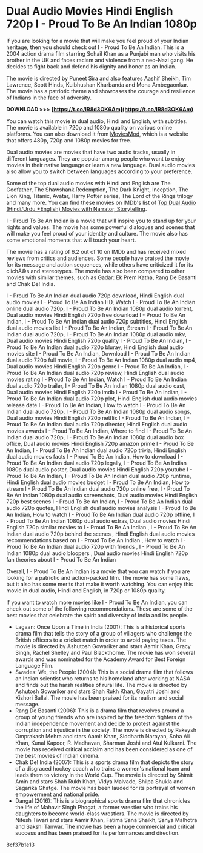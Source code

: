 # Dual Audio Movies Hindi English 720p I - Proud To Be An Indian 1080p
 
If you are looking for a movie that will make you feel proud of your Indian heritage, then you should check out I - Proud To Be An Indian. This is a 2004 action drama film starring Sohail Khan as a Punjabi man who visits his brother in the UK and faces racism and violence from a neo-Nazi gang. He decides to fight back and defend his dignity and honor as an Indian.
 
The movie is directed by Puneet Sira and also features Aashif Sheikh, Tim Lawrence, Scott Hinds, Kulbhushan Kharbanda and Mona Ambegaonkar. The movie has a patriotic theme and showcases the courage and resilience of Indians in the face of adversity.
 
**DOWNLOAD &gt;&gt;&gt; [https://t.co/IR8d3OK6Am](https://t.co/IR8d3OK6Am)**


 
You can watch this movie in dual audio, Hindi and English, with subtitles. The movie is available in 720p and 1080p quality on various online platforms. You can also download it from [MoviesMod](https://moviesmod.net.in/), which is a website that offers 480p, 720p and 1080p movies for free.
 
Dual audio movies are movies that have two audio tracks, usually in different languages. They are popular among people who want to enjoy movies in their native language or learn a new language. Dual audio movies also allow you to switch between languages according to your preference.
 
Some of the top dual audio movies with Hindi and English are The Godfather, The Shawshank Redemption, The Dark Knight, Inception, The Lion King, Titanic, Avatar, Harry Potter series, The Lord of the Rings trilogy and many more. You can find these movies on IMDb's list of [Top Dual Audio (Hindi/Urdu +English) Movies with Narrator, Storytelling](https://www.imdb.com/list/ls069338672/).

I - Proud To Be An Indian is a movie that will inspire you to stand up for your rights and values. The movie has some powerful dialogues and scenes that will make you feel proud of your identity and culture. The movie also has some emotional moments that will touch your heart.
 
The movie has a rating of 6.2 out of 10 on IMDb and has received mixed reviews from critics and audiences. Some people have praised the movie for its message and action sequences, while others have criticized it for its clichÃ©s and stereotypes. The movie has also been compared to other movies with similar themes, such as Gadar: Ek Prem Katha, Rang De Basanti and Chak De! India.
 
I - Proud To Be An Indian dual audio 720p download,  Hindi English dual audio movies I - Proud To Be An Indian HD,  Watch I - Proud To Be An Indian online dual audio 720p,  I - Proud To Be An Indian 1080p dual audio torrent,  Dual audio movies Hindi English 720p free download I - Proud To Be An Indian,  I - Proud To Be An Indian dual audio 720p subtitles,  Hindi English dual audio movies list I - Proud To Be An Indian,  Stream I - Proud To Be An Indian dual audio 720p,  I - Proud To Be An Indian 1080p dual audio mkv,  Dual audio movies Hindi English 720p quality I - Proud To Be An Indian,  I - Proud To Be An Indian dual audio 720p bluray,  Hindi English dual audio movies site I - Proud To Be An Indian,  Download I - Proud To Be An Indian dual audio 720p full movie,  I - Proud To Be An Indian 1080p dual audio mp4,  Dual audio movies Hindi English 720p genre I - Proud To Be An Indian,  I - Proud To Be An Indian dual audio 720p review,  Hindi English dual audio movies rating I - Proud To Be An Indian,  Watch I - Proud To Be An Indian dual audio 720p trailer,  I - Proud To Be An Indian 1080p dual audio cast,  Dual audio movies Hindi English 720p imdb I - Proud To Be An Indian,  I - Proud To Be An Indian dual audio 720p plot,  Hindi English dual audio movies release date I - Proud To Be An Indian,  How to watch I - Proud To Be An Indian dual audio 720p,  I - Proud To Be An Indian 1080p dual audio songs,  Dual audio movies Hindi English 720p netflix I - Proud To Be An Indian,  I - Proud To Be An Indian dual audio 720p director,  Hindi English dual audio movies awards I - Proud To Be An Indian,  Where to find I - Proud To Be An Indian dual audio 720p,  I - Proud To Be An Indian 1080p dual audio box office,  Dual audio movies Hindi English 720p amazon prime I - Proud To Be An Indian,  I - Proud To Be An Indian dual audio 720p trivia,  Hindi English dual audio movies facts I - Proud To Be An Indian,  How to download I - Proud To Be An Indian dual audio 720p legally,  I - Proud To Be An Indian 1080p dual audio poster,  Dual audio movies Hindi English 720p youtube I - Proud To Be An Indian,  I - Proud To Be An Indian dual audio 720p runtime,  Hindi English dual audio movies budget I - Proud To Be An Indian,  How to stream I - Proud To Be An Indian dual audio 720p online free,  I - Proud To Be An Indian 1080p dual audio screenshots,  Dual audio movies Hindi English 720p best scenes I - Proud To Be An Indian,  I - Proud To Be An Indian dual audio 720p quotes,  Hindi English dual audio movies analysis I - Proud To Be An Indian,  How to watch I - Proud To Be An Indian dual audio 720p offline,  I - Proud To Be An Indian 1080p dual audio extras,  Dual audio movies Hindi English 720p similar movies to I - Proud To Be An Indian ,  I - Proud To Be An Indian dual audio 720p behind the scenes ,  Hindi English dual audio movies recommendations based on I - Proud To Be An Indian ,  How to watch I - Proud To Be An Indian dual audio 720p with friends ,  I - Proud To Be An Indian 1080p dual audio bloopers ,  Dual audio movies Hindi English 720p fan theories about I - Proud To Be An Indian
 
Overall, I - Proud To Be An Indian is a movie that you can watch if you are looking for a patriotic and action-packed film. The movie has some flaws, but it also has some merits that make it worth watching. You can enjoy this movie in dual audio, Hindi and English, in 720p or 1080p quality.

If you want to watch more movies like I - Proud To Be An Indian, you can check out some of the following recommendations. These are some of the best movies that celebrate the spirit and diversity of India and its people.
 
- Lagaan: Once Upon a Time in India (2001): This is a historical sports drama film that tells the story of a group of villagers who challenge the British officers to a cricket match in order to avoid paying taxes. The movie is directed by Ashutosh Gowariker and stars Aamir Khan, Gracy Singh, Rachel Shelley and Paul Blackthorne. The movie has won several awards and was nominated for the Academy Award for Best Foreign Language Film.
- Swades: We, the People (2004): This is a social drama film that follows an Indian scientist who returns to his homeland after working at NASA and finds out the harsh realities of rural life. The movie is directed by Ashutosh Gowariker and stars Shah Rukh Khan, Gayatri Joshi and Kishori Ballal. The movie has been praised for its realism and social message.
- Rang De Basanti (2006): This is a drama film that revolves around a group of young friends who are inspired by the freedom fighters of the Indian independence movement and decide to protest against the corruption and injustice in the society. The movie is directed by Rakeysh Omprakash Mehra and stars Aamir Khan, Siddharth Narayan, Soha Ali Khan, Kunal Kapoor, R. Madhavan, Sharman Joshi and Atul Kulkarni. The movie has received critical acclaim and has been considered as one of the best movies of Indian cinema.
- Chak De! India (2007): This is a sports drama film that depicts the story of a disgraced hockey coach who trains a women's national team and leads them to victory in the World Cup. The movie is directed by Shimit Amin and stars Shah Rukh Khan, Vidya Malvade, Shilpa Shukla and Sagarika Ghatge. The movie has been lauded for its portrayal of women empowerment and national pride.
- Dangal (2016): This is a biographical sports drama film that chronicles the life of Mahavir Singh Phogat, a former wrestler who trains his daughters to become world-class wrestlers. The movie is directed by Nitesh Tiwari and stars Aamir Khan, Fatima Sana Shaikh, Sanya Malhotra and Sakshi Tanwar. The movie has been a huge commercial and critical success and has been praised for its performances and direction.

 8cf37b1e13
 
